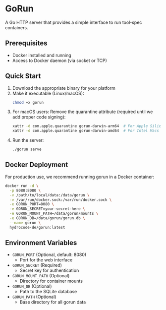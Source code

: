 # GoRun

A Go HTTP server that provides a simple interface to run tool-spec containers.

## Prerequisites

- Docker installed and running
- Access to Docker daemon (via socket or TCP)

## Quick Start

1. Download the appropriate binary for your platform
2. Make it executable (Linux/macOS):
   ```bash
   chmod +x gorun
   ```
3. For macOS users: Remove the quarantine attribute (required until we add proper code signing):
   ```bash
   xattr -d com.apple.quarantine gorun-darwin-arm64  # For Apple Silicon
   xattr -d com.apple.quarantine gorun-darwin-amd64  # For Intel Macs
   ```
4. Run the server:
   ```bash
   ./gorun serve
   ```

## Docker Deployment

For production use, we recommend running gorun in a Docker container:

```bash
docker run -d \
  -p 8080:8080 \
  -v /path/to/local/data:/data/gorun \
  -v /var/run/docker.sock:/var/run/docker.sock \
  -e GORUN_PORT=8080 \
  -e GORUN_SECRET=your-secret-here \
  -e GORUN_MOUNT_PATH=/data/gorun/mounts \
  -e GORUN_DB=/data/gorun/gorun.db \
  --name gorun \
  hydrocode-de/gorun:latest
```

## Environment Variables

- `GORUN_PORT` (Optional, default: 8080)
  - Port for the web interface
- `GORUN_SECRET` (Required)
  - Secret key for authentication
- `GORUN_MOUNT_PATH` (Optional)
  - Directory for container mounts
- `GORUN_DB` (Optional)
  - Path to the SQLite database
- `GORUN_PATH` (Optional)
  - Base directory for all gorun data 